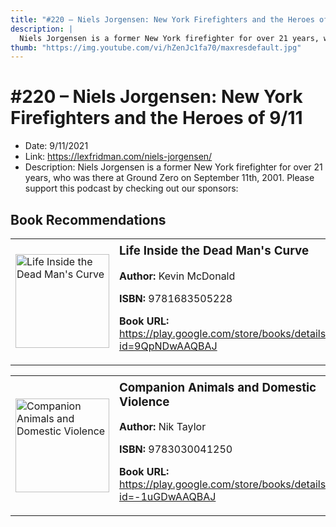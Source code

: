 ```yaml
---
title: "#220 – Niels Jorgensen: New York Firefighters and the Heroes of 9/11"
description: |
  Niels Jorgensen is a former New York firefighter for over 21 years, who was there at Ground Zero on September 11th, 2001. Please support this podcast by checking out our sponsors:"
thumb: "https://img.youtube.com/vi/hZenJc1fa70/maxresdefault.jpg"
---
```


# #220 – Niels Jorgensen: New York Firefighters and the Heroes of 9/11

  - Date: 9/11/2021
  - Link: https://lexfridman.com/niels-jorgensen/
  - Description: Niels Jorgensen is a former New York firefighter for over 21 years, who was there at Ground Zero on September 11th, 2001. Please support this podcast by checking out our sponsors:

## Book Recommendations

<table style="border: none;"><tr style="border: none;"><td style="border: none;"><img src="https://books.google.com/books/content?id=9QpNDwAAQBAJ&printsec=frontcover&img=1&zoom=1&edge=curl&source=gbs_api" alt="Life Inside the Dead Man's Curve" width="150" style="vertical-align: top;"></td><td style="border: none; vertical-align: top;"><h3 style='margin-top: 5'>Life Inside the Dead Man's Curve</h3><p><strong>Author:</strong> Kevin McDonald</p><p><strong>ISBN:</strong> 9781683505228</p><p><strong>Book URL:</strong> <a href="https://play.google.com/store/books/details?id=9QpNDwAAQBAJ">https://play.google.com/store/books/details?id=9QpNDwAAQBAJ</a></p></td></tr></table>
<table style="border: none;"><tr style="border: none;"><td style="border: none;"><img src="https://books.google.com/books/content?id=-1uGDwAAQBAJ&printsec=frontcover&img=1&zoom=1&edge=curl&source=gbs_api" alt="Companion Animals and Domestic Violence" width="150" style="vertical-align: top;"></td><td style="border: none; vertical-align: top;"><h3 style='margin-top: 5'>Companion Animals and Domestic Violence</h3><p><strong>Author:</strong> Nik Taylor</p><p><strong>ISBN:</strong> 9783030041250</p><p><strong>Book URL:</strong> <a href="https://play.google.com/store/books/details?id=-1uGDwAAQBAJ">https://play.google.com/store/books/details?id=-1uGDwAAQBAJ</a></p></td></tr></table>

